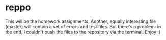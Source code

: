 # reppo
This will be the homework assignments. Another, equally interesting file (master) will contain a set of errors and test files. But there's a problem: in the end, I couldn't push the files to the repository via the terminal. Enjoy :)

